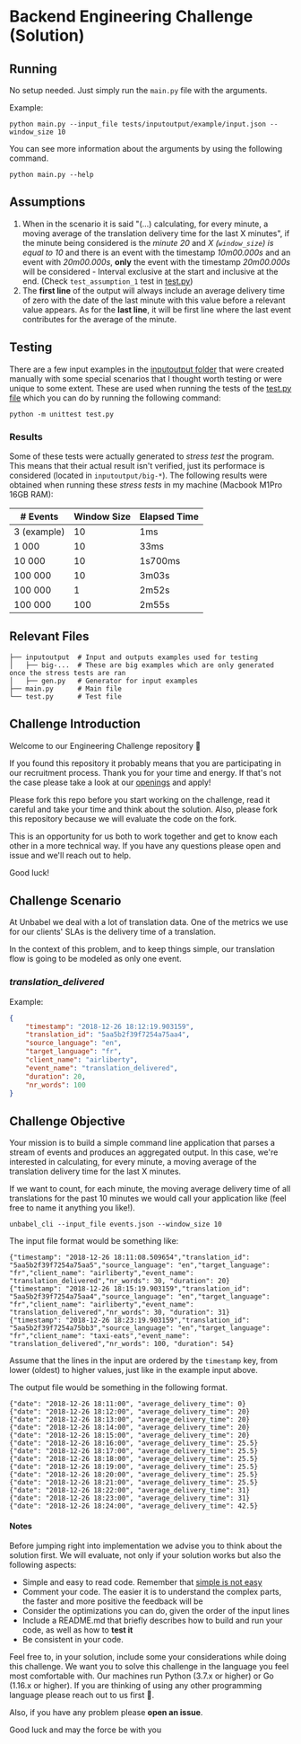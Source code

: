 # Backend Engineering Challenge (Solution)

## Running

No setup needed. Just simply run the `main.py` file with the arguments.

Example:
```shell
python main.py --input_file tests/inputoutput/example/input.json --window_size 10
```

You can see more information about the arguments by using the following command.
```shell
python main.py --help
```

## Assumptions

1. When in the scenario it is said "(...) calculating, for every minute, a moving average of the translation delivery time for the last X minutes", if the minute being considered is the _minute 20_ and _X (`window_size`) is equal to 10_ and there is an event with the timestamp *10m00.000s* and an event with *20m00.000s*, **only** the event with the timestamp *20m00.000s* will be considered - Interval exclusive at the start and inclusive at the end. (Check `test_assumption_1` test in [test.py](test.py))
2. The **first line** of the output will always include an average delivery time of zero with the date of the last minute with this value before a relevant value appears. As for the **last line**, it will be first line where the last event contributes for the average of the minute. 

## Testing

There are a few input examples in the [inputoutput folder](./inputoutput) that were created manually with some special scenarios that I thought worth testing or were unique to some extent. These are used when running the tests of the [test.py file](test.py) which you can do by running the following command:

```shell
python -m unittest test.py
```

### Results 

Some of these tests were actually generated to _stress test_ the program. This means that their actual result isn't verified, just its performace is considered (located in `inputoutput/big-*`). The following results were obtained when running these _stress tests_ in my machine (Macbook M1Pro 16GB RAM):

| # Events    | Window Size | Elapsed Time |
|-------------|-------------|--------------|
| 3 (example) | 10          | 1ms          |
| 1 000       | 10          | 33ms         |
| 10 000      | 10          | 1s700ms      |
| 100 000     | 10          | 3m03s        |
| 100 000     | 1           | 2m52s        |
| 100 000     | 100         | 2m55s        |

## Relevant Files
```shell
├── inputoutput  # Input and outputs examples used for testing
│   ├── big-...  # These are big examples which are only generated once the stress tests are ran
│   ├── gen.py   # Generator for input examples
├── main.py		 # Main file
└── test.py		 # Test file
```

## Challenge Introduction

Welcome to our Engineering Challenge repository 🖖

If you found this repository it probably means that you are participating in our recruitment process. Thank you for your time and energy. If that's not the case please take a look at our [openings](https://unbabel.com/careers/) and apply!

Please fork this repo before you start working on the challenge, read it careful and take your time and think about the solution. Also, please fork this repository because we will evaluate the code on the fork.

This is an opportunity for us both to work together and get to know each other in a more technical way. If you have any questions please open and issue and we'll reach out to help.

Good luck!

## Challenge Scenario

At Unbabel we deal with a lot of translation data. One of the metrics we use for our clients' SLAs is the delivery time of a translation. 

In the context of this problem, and to keep things simple, our translation flow is going to be modeled as only one event.

### *translation_delivered*

Example:

```json
{
	"timestamp": "2018-12-26 18:12:19.903159",
	"translation_id": "5aa5b2f39f7254a75aa4",
	"source_language": "en",
	"target_language": "fr",
	"client_name": "airliberty",
	"event_name": "translation_delivered",
	"duration": 20,
	"nr_words": 100
}
```

## Challenge Objective

Your mission is to build a simple command line application that parses a stream of events and produces an aggregated output. In this case, we're interested in calculating, for every minute, a moving average of the translation delivery time for the last X minutes.

If we want to count, for each minute, the moving average delivery time of all translations for the past 10 minutes we would call your application like (feel free to name it anything you like!).

	unbabel_cli --input_file events.json --window_size 10
	
The input file format would be something like:

	{"timestamp": "2018-12-26 18:11:08.509654","translation_id": "5aa5b2f39f7254a75aa5","source_language": "en","target_language": "fr","client_name": "airliberty","event_name": "translation_delivered","nr_words": 30, "duration": 20}
	{"timestamp": "2018-12-26 18:15:19.903159","translation_id": "5aa5b2f39f7254a75aa4","source_language": "en","target_language": "fr","client_name": "airliberty","event_name": "translation_delivered","nr_words": 30, "duration": 31}
	{"timestamp": "2018-12-26 18:23:19.903159","translation_id": "5aa5b2f39f7254a75bb3","source_language": "en","target_language": "fr","client_name": "taxi-eats","event_name": "translation_delivered","nr_words": 100, "duration": 54}

Assume that the lines in the input are ordered by the `timestamp` key, from lower (oldest) to higher values, just like in the example input above.

The output file would be something in the following format.

```
{"date": "2018-12-26 18:11:00", "average_delivery_time": 0}
{"date": "2018-12-26 18:12:00", "average_delivery_time": 20}
{"date": "2018-12-26 18:13:00", "average_delivery_time": 20}
{"date": "2018-12-26 18:14:00", "average_delivery_time": 20}
{"date": "2018-12-26 18:15:00", "average_delivery_time": 20}
{"date": "2018-12-26 18:16:00", "average_delivery_time": 25.5}
{"date": "2018-12-26 18:17:00", "average_delivery_time": 25.5}
{"date": "2018-12-26 18:18:00", "average_delivery_time": 25.5}
{"date": "2018-12-26 18:19:00", "average_delivery_time": 25.5}
{"date": "2018-12-26 18:20:00", "average_delivery_time": 25.5}
{"date": "2018-12-26 18:21:00", "average_delivery_time": 25.5}
{"date": "2018-12-26 18:22:00", "average_delivery_time": 31}
{"date": "2018-12-26 18:23:00", "average_delivery_time": 31}
{"date": "2018-12-26 18:24:00", "average_delivery_time": 42.5}
```

#### Notes

Before jumping right into implementation we advise you to think about the solution first. We will evaluate, not only if your solution works but also the following aspects:

+ Simple and easy to read code. Remember that [simple is not easy](https://www.infoq.com/presentations/Simple-Made-Easy)
+ Comment your code. The easier it is to understand the complex parts, the faster and more positive the feedback will be
+ Consider the optimizations you can do, given the order of the input lines
+ Include a README.md that briefly describes how to build and run your code, as well as how to **test it**
+ Be consistent in your code. 

Feel free to, in your solution, include some your considerations while doing this challenge. We want you to solve this challenge in the language you feel most comfortable with. Our machines run Python (3.7.x or higher) or Go (1.16.x or higher). If you are thinking of using any other programming language please reach out to us first 🙏.

Also, if you have any problem please **open an issue**. 

Good luck and may the force be with you
